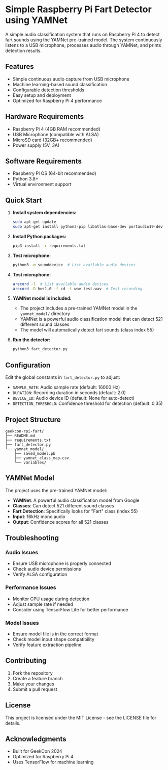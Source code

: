 # Simple Raspberry Pi Fart Detector using YAMNet

A simple audio classification system that runs on Raspberry Pi 4 to detect fart sounds using the YAMNet pre-trained model. The system continuously listens to a USB microphone, processes audio through YAMNet, and prints detection results.

## Features

- Simple continuous audio capture from USB microphone
- Machine learning-based sound classification
- Configurable detection thresholds
- Easy setup and deployment
- Optimized for Raspberry Pi 4 performance

## Hardware Requirements

- Raspberry Pi 4 (4GB RAM recommended)
- USB Microphone (compatible with ALSA)
- MicroSD card (32GB+ recommended)
- Power supply (5V, 3A)

## Software Requirements

- Raspberry Pi OS (64-bit recommended)
- Python 3.8+
- Virtual environment support

## Quick Start

1. **Install system dependencies:**
   ```bash
   sudo apt-get update
   sudo apt-get install python3-pip libatlas-base-dev portaudio19-dev
   ```

2. **Install Python packages:**
   ```bash
   pip3 install -r requirements.txt
   ```

3. **Test microphone:**
   ```bash
   python3 -m sounddevice  # List available audio devices
   ```

4. **Test microphone:**
   ```bash
   arecord -l  # List available audio devices
   arecord -D hw:1,0 -f cd -t wav test.wav  # Test recording
   ```

5. **YAMNet model is included:**
   - The project includes a pre-trained YAMNet model in the `yamnet_model/` directory
   - YAMNet is a powerful audio classification model that can detect 521 different sound classes
   - The model will automatically detect fart sounds (class index 55)

6. **Run the detector:**
   ```bash
   python3 fart_detector.py
   ```

## Configuration

Edit the global constants in `fart_detector.py` to adjust:
- `SAMPLE_RATE`: Audio sample rate (default: 16000 Hz)
- `DURATION`: Recording duration in seconds (default: 2.0)
- `DEVICE_ID`: Audio device ID (default: None for auto-detect)
- `DETECTION_THRESHOLD`: Confidence threshold for detection (default: 0.35)

## Project Structure

```
geekcon-rpi-fart/
├── README.md
├── requirements.txt
├── fart_detector.py
└── yamnet_model/
    ├── saved_model.pb
    ├── yamnet_class_map.csv
    └── variables/
```

## YAMNet Model

The project uses the pre-trained YAMNet model:
- **YAMNet**: A powerful audio classification model from Google
- **Classes**: Can detect 521 different sound classes
- **Fart Detection**: Specifically looks for "Fart" class (index 55)
- **Input**: 16kHz mono audio
- **Output**: Confidence scores for all 521 classes

## Troubleshooting

### Audio Issues
- Ensure USB microphone is properly connected
- Check audio device permissions
- Verify ALSA configuration

### Performance Issues
- Monitor CPU usage during detection
- Adjust sample rate if needed
- Consider using TensorFlow Lite for better performance

### Model Issues
- Ensure model file is in the correct format
- Check model input shape compatibility
- Verify feature extraction pipeline

## Contributing

1. Fork the repository
2. Create a feature branch
3. Make your changes
4. Submit a pull request

## License

This project is licensed under the MIT License - see the LICENSE file for details.

## Acknowledgments

- Built for GeekCon 2024
- Optimized for Raspberry Pi 4
- Uses TensorFlow for machine learning